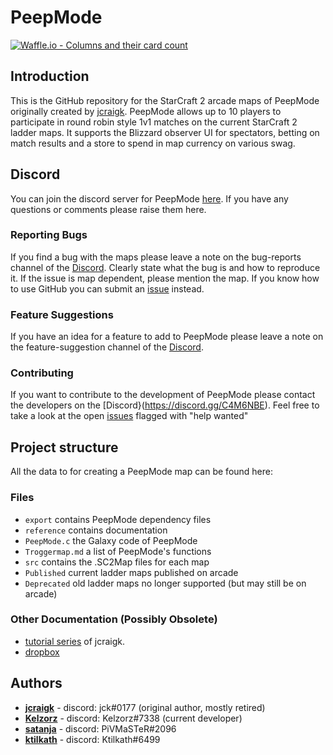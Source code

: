 # PeepMode

[![Waffle.io - Columns and their card count](https://badge.waffle.io/Kelzorz/PeepMode.svg?columns=all&style=plastic)](https://waffle.io/Kelzorz/PeepMode) 

## Introduction
This is the GitHub repository for the StarCraft 2 arcade maps of PeepMode originally created by [jcraigk](https://github.com/jcraigk).  PeepMode allows up to 10 players to participate in round robin style 1v1 matches on the current StarCraft 2 ladder maps.  It supports the Blizzard observer UI for spectators, betting on match results and a store to spend in map currency on various swag.

## Discord
You can join the discord server for PeepMode [here](https://discord.gg/C4M6NBE). If you have any questions or comments please raise them here.

### Reporting Bugs
If you find a bug with the maps please leave a note on the bug-reports channel of the [Discord](https://discord.gg/C4M6NBE).  Clearly state what the bug is and how to reproduce it. If the issue is map dependent, please mention the map.  If you know how to use GitHub you can submit an [issue](https://waffle.io/Kelzorz/PeepMode) instead.

### Feature Suggestions
If you have an idea for a feature to add to PeepMode please leave a note on the feature-suggestion channel of the [Discord](https://discord.gg/C4M6NBE).

### Contributing
If you want to contribute to the development of PeepMode please contact the developers on the [Discord}(https://discord.gg/C4M6NBE).  Feel free to take a look at the open [issues](https://waffle.io/Kelzorz/PeepMode) flagged with "help wanted"

## Project structure
All the data to for creating a PeepMode map can be found here:

### Files
* `export` contains PeepMode dependency files
* `reference` contains documentation
*  `PeepMode.c` the Galaxy code of PeepMode
*  `Troggermap.md` a list of PeepMode's functions
* `src` contains the .SC2Map files for each map
*  `Published` current ladder maps published on arcade
*  `Deprecated` old ladder maps no longer supported (but may still be on arcade)

### Other Documentation (Possibly Obsolete)
* [tutorial series](https://www.youtube.com/playlist?list=PLDzri0UohfhqrfjMbGMNBRW05lhK0H12u) of jcraigk.
* [dropbox](https://www.dropbox.com/sh/e1dx04lwdewngjp/AADw2ajP6x9YxOVt51MpbRTHa?dl=0)

## Authors
* **[jcraigk](https://github.com/jcraigk)** - discord: jck#0177 (original author, mostly retired)
* **[Kelzorz](https://github.com/kelzorz)** - discord: Kelzorz#7338 (current developer)
* **[satanja](https://github.com/satanja)** - discord: PiVMaSTeR#2096
* **[ktilkath](https://github.com/ktilkath)** - discord: Ktilkath#6499